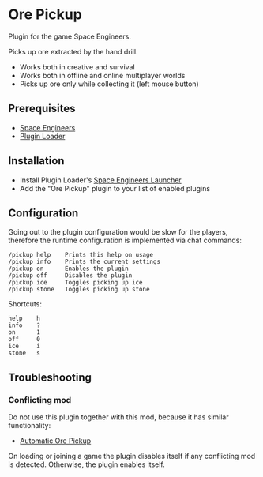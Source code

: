 # Ore Pickup

Plugin for the game Space Engineers.

Picks up ore extracted by the hand drill.

- Works both in creative and survival
- Works both in offline and online multiplayer worlds
- Picks up ore only while collecting it (left mouse button)

## Prerequisites

- [Space Engineers](https://store.steampowered.com/app/244850/Space_Engineers/)
- [Plugin Loader](https://github.com/sepluginloader/PluginLoader/)

## Installation

- Install Plugin Loader's [Space Engineers Launcher](https://github.com/sepluginloader/SpaceEngineersLauncher)
- Add the "Ore Pickup" plugin to your list of enabled plugins

## Configuration

Going out to the plugin configuration would be slow for the players,
therefore the runtime configuration is implemented via chat commands:

```
/pickup help    Prints this help on usage
/pickup info    Prints the current settings
/pickup on      Enables the plugin
/pickup off     Disables the plugin
/pickup ice     Toggles picking up ice
/pickup stone   Toggles picking up stone
```

Shortcuts:
```
help    h
info    ?
on      1
off     0
ice     i
stone   s
```

## Troubleshooting

### Conflicting mod

Do not use this plugin together with this mod, because it has similar functionality:

- [Automatic Ore Pickup](https://steamcommunity.com/sharedfiles/filedetails/?id=657749341)

On loading or joining a game the plugin disables itself if any
conflicting mod is detected. Otherwise, the plugin enables itself.